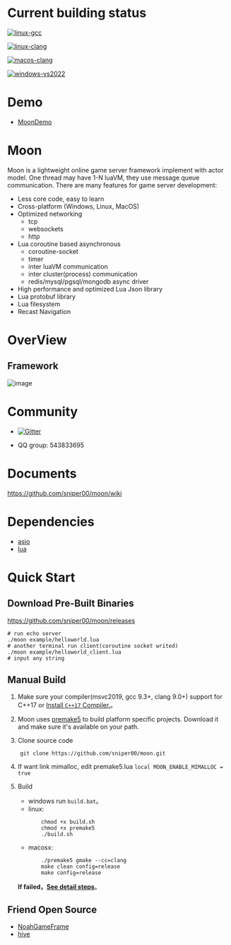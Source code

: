 # Current building status

[![linux-gcc](https://github.com/sniper00/moon/actions/workflows/linux-gcc.yml/badge.svg)](https://github.com/sniper00/moon/actions/workflows/linux-gcc.yml)

[![linux-clang](https://github.com/sniper00/moon/actions/workflows/linux-clang.yml/badge.svg)](https://github.com/sniper00/moon/actions/workflows/linux-clang.yml)

[![macos-clang](https://github.com/sniper00/moon/actions/workflows/macos-clang.yml/badge.svg)](https://github.com/sniper00/moon/actions/workflows/macos-clang.yml)

[![windows-vs2022](https://github.com/sniper00/moon/actions/workflows/windows-vs2022.yml/badge.svg)](https://github.com/sniper00/moon/actions/workflows/windows-vs2022.yml)

# Demo
- [MoonDemo](https://github.com/sniper00/MoonDemo.git)

# Moon
Moon is a lightweight online game server framework implement with actor model. One thread may have 1-N luaVM, they use message queue communication. There are many features for game server development:

- Less core code, easy to learn
- Cross-platform (Windows, Linux, MacOS)
- Optimized networking
   - tcp
   - websockets
   - http
- Lua coroutine based asynchronous
   - coroutine-socket
   - timer
   - inter luaVM communication
   - inter cluster(process) communication
   - redis/mysql/pgsql/mongodb async driver
- High performance and optimized Lua Json library
- Lua protobuf library
- Lua filesystem
- Recast Navigation
# OverView

## Framework

![image](https://github.com/sniper00/MoonNetLua/raw/master/image/01.png)

# Community

- [![Gitter](https://badges.gitter.im/undefined/community.svg)](https://gitter.im/undefined/community?utm_source=badge&utm_medium=badge&utm_campaign=pr-badge)

- QQ group: 543833695

# Documents
  
  https://github.com/sniper00/moon/wiki

# Dependencies

- [asio](https://github.com/chriskohlhoff/asio)
- [lua](https://github.com/cloudwu/skynet/tree/master/3rd/lua)

# Quick Start

## Download Pre-Built Binaries

https://github.com/sniper00/moon/releases

```shell
# run echo server
./moon example/helloworld.lua
# another terminal run client(coroutine socket writed)
./moon example/helloworld_client.lua
# input any string
```

## Manual Build

1. Make sure your compiler(msvc2019, gcc 9.3+, clang 9.0+) support for C++17 or [Install `C++17` Compiler.](https://github.com/sniper00/moon/wiki/Build#%E5%AE%89%E8%A3%85c17%E7%BC%96%E8%AF%91%E5%99%A8)。

2. Moon uses [premake5](http://premake.github.io/) to build platform specific projects. Download it and make sure it's available on your path.

3. Clone source code

```
    git clone https://github.com/sniper00/moon.git
``` 

4. If want link mimalloc, edit premake5.lua `local MOON_ENABLE_MIMALLOC = true`

5. Build
    - windows run `build.bat`。
    - linux:
        ```shell
            chmod +x build.sh
            chmod +x premake5
            ./build.sh
        ```
    - macosx:
        ```shell
            ./premake5 gmake --cc=clang
            make clean config=release
            make config=release
        ```

    **If failed，[See detail steps](https://github.com/sniper00/moon/wiki/Build#%E7%BC%96%E8%AF%91)**。

## Friend Open Source
- [NoahGameFrame](https://github.com/ketoo/NoahGameFrame)
- [hive](https://github.com/hero1s/hive)
